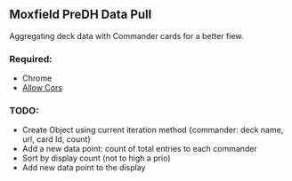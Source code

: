 ## Moxfield PreDH Data Pull
Aggregating deck data with Commander cards for a better fiew.

### Required:
* Chrome
* [Allow Cors](https://mybrowseraddon.com/access-control-allow-origin.html)

### TODO:
- Create Object using current iteration method {commander: deck name, url, card Id, count}
- Add a new data point: count of total entries to each commander
- Sort by display count (not to high a prio)
- Add new data point to the display